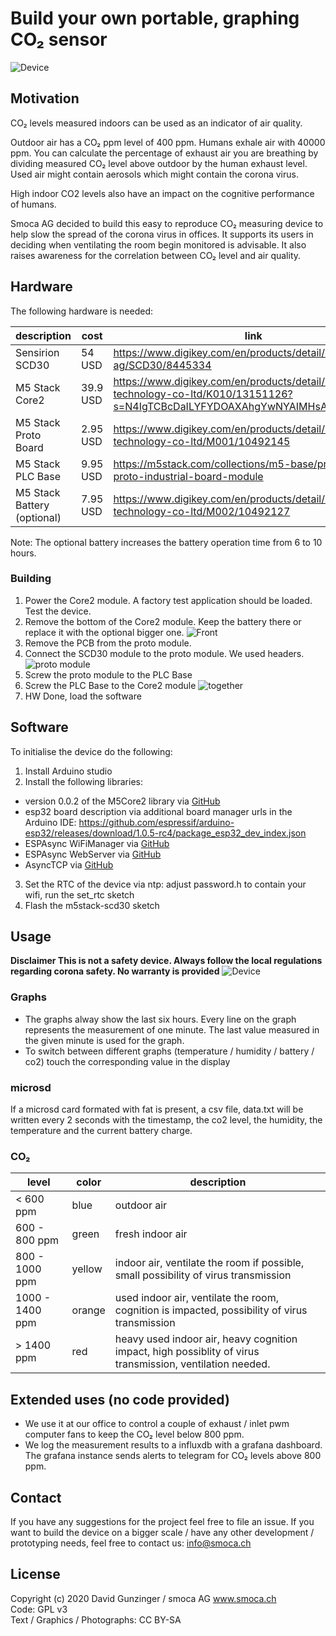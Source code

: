 # Build your own portable, graphing CO₂ sensor

![Device](pictures/device.png "The Device")

## Motivation

CO₂ levels measured indoors can be used as an indicator of air quality.

Outdoor air has a CO₂ ppm level of 400 ppm. Humans exhale air with 40000 ppm. You can calculate the percentage of exhaust air you are breathing by dividing measured CO₂ level above outdoor by the human exhaust level. Used air might contain aerosols which might contain the corona virus.

High indoor CO2 levels also have an impact on the cognitive performance of humans. 

Smoca AG decided to build this easy to reproduce CO₂ measuring device to help slow the spread of the corona virus in offices.
It supports its users in deciding when ventilating the room begin monitored is advisable. It also raises awareness for the correlation between CO₂ level and air quality.

## Hardware

The following hardware is needed:

| description | cost |  link |
|-|-|-|
| Sensirion SCD30 | 54 USD | https://www.digikey.com/en/products/detail/sensirion-ag/SCD30/8445334 |
| M5 Stack Core2 | 39.9 USD | https://www.digikey.com/en/products/detail/m5stack-technology-co-ltd/K010/13151126?s=N4IgTCBcDaILYFYDOAXAhgYwNYAIMHsAnAUwgF0BfIA
| M5 Stack Proto Board | 2.95 USD | https://www.digikey.com/en/products/detail/m5stack-technology-co-ltd/M001/10492145
| M5 Stack PLC Base | 9.95 USD |  https://m5stack.com/collections/m5-base/products/plc-proto-industrial-board-module
| M5 Stack Battery (optional) | 7.95 USD | https://www.digikey.com/en/products/detail/m5stack-technology-co-ltd/M002/10492127

Note: The optional battery increases the battery operation time from 6 to 10 hours.

### Building

1. Power the Core2 module. A factory test application should be loaded. Test the device.
2. Remove the bottom of the Core2 module. Keep the battery there or replace it with the optional bigger one. 
![Front](pictures/front.jpg "Front")
3. Remove the PCB from the proto module. 
4. Connect the SCD30 module to the proto module. We used headers. 
![proto module](pictures/solder.jpg "proto")
5. Screw the proto module to the PLC Base
6. Screw the PLC Base to the Core2 module 
![together](pictures/together.jpg "connected")
7. HW Done, load the software

## Software

To initialise the device do the following:
1. Install Arduino studio
2. Install the following libraries:
 * version 0.0.2 of the M5Core2 library via [GitHub](https://github.com/m5stack/M5Core2)
 * esp32 board description via additional board manager urls in the Arduino IDE: https://github.com/espressif/arduino-esp32/releases/download/1.0.5-rc4/package_esp32_dev_index.json 
 * ESPAsync WiFiManager via [GitHub](https://github.com/khoih-prog/ESPAsync_WiFiManager)
 * ESPAsync WebServer via [GitHub](https://github.com/me-no-dev/ESPAsyncWebServer)
 * AsyncTCP via [GitHub](https://github.com/me-no-dev/AsyncTCP)
3. Set the RTC of the device via ntp: adjust password.h to contain your wifi, run the set_rtc sketch
4. Flash the m5stack-scd30 sketch

## Usage

**Disclaimer This is not a safety device. Always follow the local regulations regarding corona safety. No warranty is provided**
![Device](pictures/flyer.png "Device usage")



### Graphs

* The graphs alway show the last six hours. Every line on the graph represents the measurement of one minute. The last value measured in the given minute is used for the graph.
* To switch between different graphs (temperature / humidity / battery / co2) touch the corresponding value in the display

### microsd

If a microsd card formated with fat is present, a csv file, data.txt will be written every 2 seconds with the timestamp, the co2 level, the humidity, the temperature and the current battery charge.

### CO₂

| level | color | description |
|-|-|-|
| < 600 ppm | blue | outdoor air |
| 600 - 800 ppm | green | fresh indoor air |
| 800 - 1000 ppm | yellow | indoor air, ventilate the room if possible, small possibility of virus transmission |
| 1000 - 1400 ppm | orange | used indoor air, ventilate the room, cognition is impacted, possibility of virus transmission |
| > 1400 ppm | red | heavy used indoor air, heavy cognition impact, high possiblity of virus transmission, ventilation needed.

## Extended uses (no code provided)
* We use it at our office to control a couple of exhaust / inlet pwm computer fans to keep the CO₂ level below 800 ppm.
* We log the measurement results to a influxdb with a grafana dashboard. The grafana instance sends alerts to telegram for CO₂ levels above 800 ppm.

## Contact

If you have any suggestions for the project feel free to file an issue. If you want to build the device on a bigger scale / have any other development / prototyping needs, feel free to contact us: info@smoca.ch

## License

Copyright (c) 2020 David Gunzinger / smoca AG www.smoca.ch \
Code: GPL v3 \
Text / Graphics / Photographs: CC BY-SA
